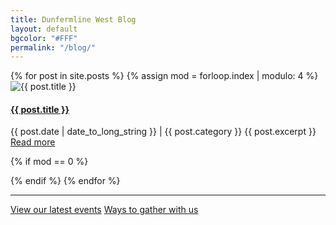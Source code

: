 ```yaml
---
title: Dunfermline West Blog
layout: default
bgcolor: "#FFF"
permalink: "/blog/"
---
```

<div class="row notices">
{% for post in site.posts %}
{% assign mod = forloop.index | modulo: 4 %}
<div class="col-sm-3 text-normal post-item {{ mod }}">
<img src='{% if post.thumb %}{{ site.url }}/{{ post.thumb }}{% else %}{{ site.url }}/{{ post.image }}{% endif %}' alt='{{ post.title }}' />
<h4><a href="{{ post.url }}">{{ post.title }}</a></h4>
<span class='date'>{{ post.date  | date_to_long_string }} | {{ post.category }}</span>
{{ post.excerpt }}
<a href='{{ post.url }}' class="btn btn-xl btn-primary mt-4">Read more</a>
</div>
    
{% if mod == 0  %}
</div><div class="row notices">
{% endif %}    
{% endfor %}
</div>

<div class="row">
<div class="col-lg-12 text-normal">
<hr />
<p class='center'>
   <a href='/events/' class="btn btn-xl btn-primary mt-4 call2action">View our latest events</a>  <a href='/online/' class="btn btn-xl btn-primary mt-4 call2action">Ways to gather with us</a>
</p>
</div>
</div>